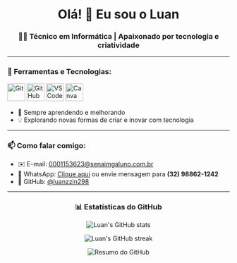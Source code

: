 <h1 align="center">Olá! 👋 Eu sou o Luan</h1>

<h3 align="center">👨‍💻 Técnico em Informática | Apaixonado por tecnologia e criatividade</h3>

---

### 🔧 Ferramentas e Tecnologias:

<p align="left">
  <img src="https://cdn.jsdelivr.net/gh/devicons/devicon/icons/git/git-original.svg" height="40" alt="Git" />
  <img src="https://cdn.jsdelivr.net/gh/devicons/devicon/icons/github/github-original.svg" height="40" alt="GitHub" />
  <img src="https://cdn.jsdelivr.net/gh/devicons/devicon/icons/vscode/vscode-original.svg" height="40" alt="VS Code" />
  <img src="https://img.icons8.com/color/48/000000/canva.png" height="40" alt="Canva"/>
</p>

- 🌱 Sempre aprendendo e melhorando  
- 💡 Explorando novas formas de criar e inovar com tecnologia

---

### 📫 Como falar comigo:

- ✉️ E-mail: [0001153623@senaimgaluno.com.br](mailto:0001153623@senaimgaluno.com.br)  
- 📱 WhatsApp: [Clique aqui](https://wa.me/5532988621242) ou envie mensagem para **(32) 98862-1242**  
- 🐙 GitHub: [@luanzzin298](https://github.com/luanzzin298)

---

<h3 align="center">📊 Estatísticas do GitHub</h3>

<p align="center">
  <img src="https://github-readme-stats.vercel.app/api?username=luanzzin298&show_icons=true&theme=radical" alt="Luan's GitHub stats" />
</p>

<p align="center">
  <img src="https://github-readme-streak-stats.herokuapp.com/?user=luanzzin298&theme=radical" alt="Luan's GitHub streak" />
</p>

<p align="center">
  <img src="https://github-profile-summary-cards.vercel.app/api/cards/profile-details?username=luanzzin298&theme=radical" alt="Resumo do GitHub" />
</p> 
